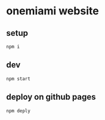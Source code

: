 # onemiami website

## setup 
```npm i```

## dev 
```npm start```

## deploy on github pages
```npm deply```